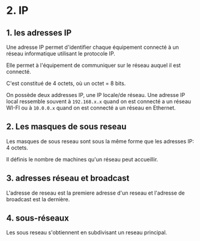 # 2. IP

## 1. les adresses IP

Une adresse IP permet d'identifier chaque équipement connecté à un réseau informatique
utilisant le protocole IP.

Elle permet à l'équipement de communiquer sur le réseau auquel il est connecté.

C'est constitué de 4 octets, où un octet = 8 bits.

On possède deux addresses IP, une IP locale/de réseau.
Une adresse IP local ressemble souvent à `192.168.x.x` quand on est connecté a un réseau WI-FI ou à `10.0.0.x` quand on est connecté a un réseau en Ethernet.

## 2. Les masques de sous reseau

Les masques de sous reseau sont sous la même forme que les adresses IP: 4 octets.

Il définis le nombre de machines qu'un réseau peut accueillir.

## 3. adresses réseau et broadcast

L'adresse de reseau est la premiere adresse d'un reseau et l'adresse de broadcast est la dernière.

## 4. sous-réseaux

Les sous reseau s'obtiennent en subdivisant un reseau principal.
